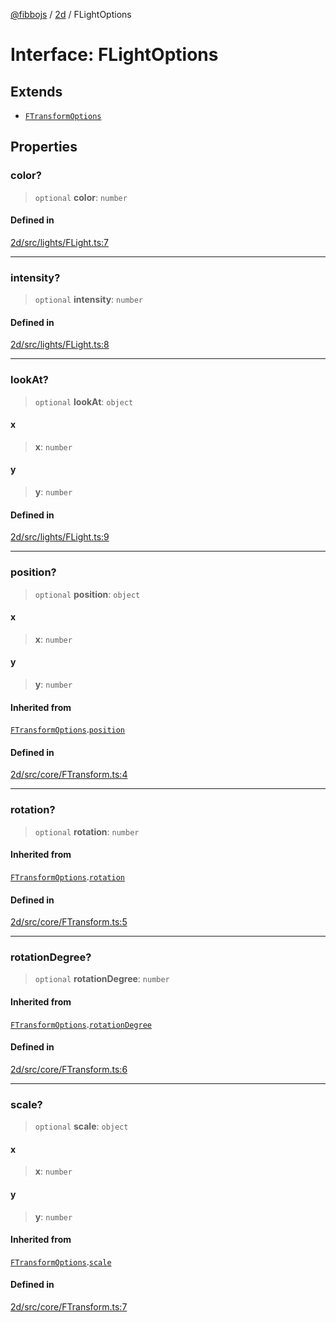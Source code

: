 [@fibbojs](/api/index) / [2d](/api/2d) / FLightOptions

# Interface: FLightOptions

## Extends

- [`FTransformOptions`](FTransformOptions.md)

## Properties

### color?

> `optional` **color**: `number`

#### Defined in

[2d/src/lights/FLight.ts:7](https://github.com/fibbojs/fibbo/blob/31a9adc82b7f9e94d4aaa254912cda4482699c0d/packages/2d/src/lights/FLight.ts#L7)

***

### intensity?

> `optional` **intensity**: `number`

#### Defined in

[2d/src/lights/FLight.ts:8](https://github.com/fibbojs/fibbo/blob/31a9adc82b7f9e94d4aaa254912cda4482699c0d/packages/2d/src/lights/FLight.ts#L8)

***

### lookAt?

> `optional` **lookAt**: `object`

#### x

> **x**: `number`

#### y

> **y**: `number`

#### Defined in

[2d/src/lights/FLight.ts:9](https://github.com/fibbojs/fibbo/blob/31a9adc82b7f9e94d4aaa254912cda4482699c0d/packages/2d/src/lights/FLight.ts#L9)

***

### position?

> `optional` **position**: `object`

#### x

> **x**: `number`

#### y

> **y**: `number`

#### Inherited from

[`FTransformOptions`](FTransformOptions.md).[`position`](FTransformOptions.md#position)

#### Defined in

[2d/src/core/FTransform.ts:4](https://github.com/fibbojs/fibbo/blob/31a9adc82b7f9e94d4aaa254912cda4482699c0d/packages/2d/src/core/FTransform.ts#L4)

***

### rotation?

> `optional` **rotation**: `number`

#### Inherited from

[`FTransformOptions`](FTransformOptions.md).[`rotation`](FTransformOptions.md#rotation)

#### Defined in

[2d/src/core/FTransform.ts:5](https://github.com/fibbojs/fibbo/blob/31a9adc82b7f9e94d4aaa254912cda4482699c0d/packages/2d/src/core/FTransform.ts#L5)

***

### rotationDegree?

> `optional` **rotationDegree**: `number`

#### Inherited from

[`FTransformOptions`](FTransformOptions.md).[`rotationDegree`](FTransformOptions.md#rotationdegree)

#### Defined in

[2d/src/core/FTransform.ts:6](https://github.com/fibbojs/fibbo/blob/31a9adc82b7f9e94d4aaa254912cda4482699c0d/packages/2d/src/core/FTransform.ts#L6)

***

### scale?

> `optional` **scale**: `object`

#### x

> **x**: `number`

#### y

> **y**: `number`

#### Inherited from

[`FTransformOptions`](FTransformOptions.md).[`scale`](FTransformOptions.md#scale)

#### Defined in

[2d/src/core/FTransform.ts:7](https://github.com/fibbojs/fibbo/blob/31a9adc82b7f9e94d4aaa254912cda4482699c0d/packages/2d/src/core/FTransform.ts#L7)
